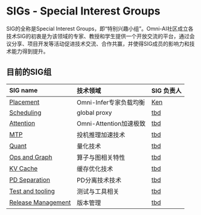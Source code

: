 # SIGs - Special Interest Groups

SIG的全称是Special Interest Groups，即“特别兴趣小组”。Omni-AI社区成立各技术SIG的初衷是为该领域的专家、教授和学生提供一个开放交流的平台，通过会议分享、项目开发等活动促进技术交流、合作共赢，并使得SIG成员的影响力和技术能力得到提升。

## 目前的SIG组

| SIG name                                                     | 技术领域                      | SIG 负责人                                                                                                         |
|:-------------------------------------------------------------|:--------------------------|:----------------------------------------------------------------------------------------------------------------|
| [Placement]()                          | Omni-Infer专家负载均衡 | [Ken](https://gitee.com/kkrazy)                                              |
| [Scheduling]()                             | global proxy               | [tbd](https://gitee.com/)                                                                   |
| [Attention]()                             | Omni-Attention加速极致        | [tbd](https://gitee.com/)                                                                      |
| [MTP]()                               | 投机推理加速技术           | [tbd](https://gitee.com/)                                                                         |
| [Quant]()                               | 量化技术           | [tbd](https://gitee.com/)                                                                               |
| [Ops and Graph]()                               | 算子与图相关特性          | [tbd](https://gitee.com/)                                                                         |
| [KV Cache]()                               | 缓存优化技术               | [tbd](https://gitee.com/)                                                                           |
| [PD Separation]()                                       | PD分离技术技术                 | [tbd](https://gitee.com/)                                                                       |
| [Test and tooling]()                     | 测试与工具相关             | [tbd](https://gitee.com/)                                                         |
| [Release Management]()                                   | 版本管理                    | [tbd](https://gitee.com/)                                                                 |
